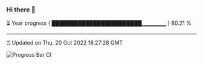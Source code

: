 ### Hi there 👋

⏳ Year progress { ████████████████████████▁▁▁▁▁▁ } 80.21 %

---

⏰ Updated on Thu, 20 Oct 2022 18:27:28 GMT

![Progress Bar CI](https://github.com/Shyam-Makwana/GitHub-Actions-Demo/workflows/Progress%20Bar%20CI/badge.svg)

